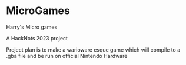 # MicroGames
Harry's MIcro games

A HackNots 2023 project

Project plan is to make a warioware esque game which will compile to a .gba file and be run on official Nintendo Hardware